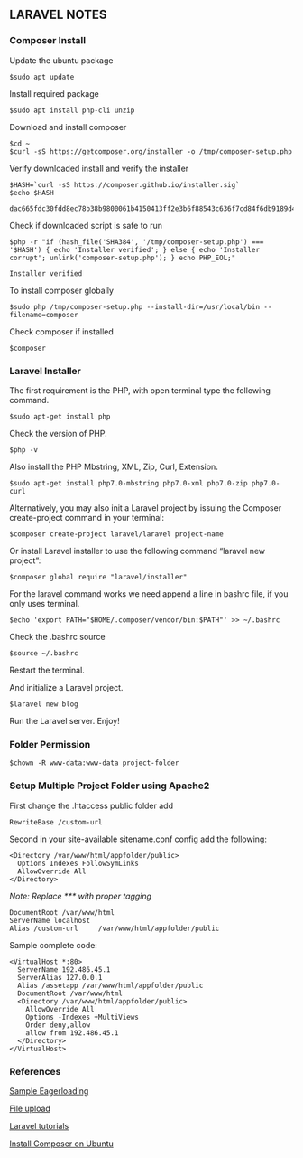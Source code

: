 ## LARAVEL NOTES
### Composer Install
Update the ubuntu package
```vim
$sudo apt update
```
Install required package
```vim
$sudo apt install php-cli unzip
```
Download and install composer
```vim
$cd ~
$curl -sS https://getcomposer.org/installer -o /tmp/composer-setup.php
```
Verify downloaded install and verify the installer
```vim
$HASH=`curl -sS https://composer.github.io/installer.sig`
$echo $HASH
```
```
dac665fdc30fdd8ec78b38b9800061b4150413ff2e3b6f88543c636f7cd84f6db9189d43a81e5503cda447da73c7e5b6
```
Check if downloaded script is safe to run
```vim
$php -r "if (hash_file('SHA384', '/tmp/composer-setup.php') === '$HASH') { echo 'Installer verified'; } else { echo 'Installer corrupt'; unlink('composer-setup.php'); } echo PHP_EOL;"
```
```
Installer verified
```
To install composer globally
```vim
$sudo php /tmp/composer-setup.php --install-dir=/usr/local/bin --filename=composer
```
Check composer if installed
```vim
$composer
```
### Laravel Installer

The first requirement is the PHP, with open terminal type the following command.

```vim
$sudo apt-get install php
```
Check the version of PHP. 
```vim
$php -v 
```
Also install the PHP Mbstring, XML, Zip, Curl, Extension.
```vim
$sudo apt-get install php7.0-mbstring php7.0-xml php7.0-zip php7.0-curl
```
Alternatively, you may also init a Laravel project by issuing the Composer create-project command in your terminal:
```vim
$composer create-project laravel/laravel project-name
```
Or install Laravel installer to use the following command “laravel new project”:
```vim
$composer global require "laravel/installer"
```
For the laravel command works we need append a line in bashrc file, if you only uses terminal.
```vim
$echo 'export PATH="$HOME/.composer/vendor/bin:$PATH"' >> ~/.bashrc
```
Check the .bashrc source
```vim
$source ~/.bashrc
```
Restart the terminal.

And initialize a Laravel project.
```vim
$laravel new blog
```
Run the Laravel server. Enjoy!

### Folder Permission
```vim
$chown -R www-data:www-data project-folder
```
### Setup Multiple Project Folder using Apache2
First change the .htaccess public folder add 
```vim
RewriteBase /custom-url
```
Second in your site-available sitename.conf config add the following: <br>
```vim
<Directory /var/www/html/appfolder/public>
  Options Indexes FollowSymLinks
  AllowOverride All
</Directory>
```
<i> Note: Replace *** with proper tagging </i>
```vim
DocumentRoot /var/www/html
ServerName localhost 
Alias /custom-url     /var/www/html/appfolder/public
```
Sample complete code:

```vim
<VirtualHost *:80>
  ServerName 192.486.45.1
  ServerAlias 127.0.0.1
  Alias /assetapp /var/www/html/appfolder/public
  DocumentRoot /var/www/html
  <Directory /var/www/html/appfolder/public>
    AllowOverride All
    Options -Indexes +MultiViews
    Order deny,allow
    allow from 192.486.45.1
  </Directory>
</VirtualHost>
```

### References

[Sample Eagerloading](https://vegibit.com/laravel-hasmany-and-belongsto-tutorial/)

[File upload](https://appdividend.com/2022/02/28/laravel-file-upload/)

[Laravel tutorials](https://laravel-news.com/category/tutorials)

[Install Composer on Ubuntu](https://www.digitalocean.com/community/tutorials/how-to-install-and-use-composer-on-ubuntu-20-04)
